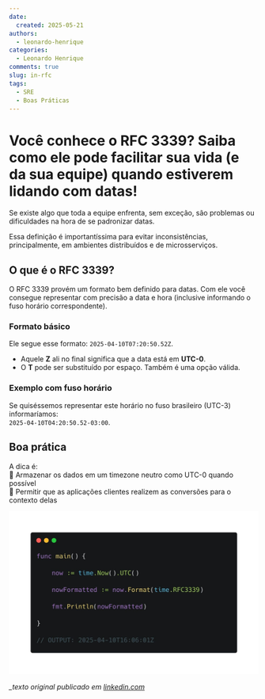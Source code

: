 ```yaml
---
date:
  created: 2025-05-21
authors:
  - leonardo-henrique
categories:
  - Leonardo Henrique
comments: true
slug: in-rfc
tags:
  - SRE
  - Boas Práticas
---
```


# Você conhece o RFC 3339? Saiba como ele pode facilitar sua vida (e da sua equipe) quando estiverem lidando com datas!

Se existe algo que toda a equipe enfrenta, sem exceção, são problemas ou dificuldades na hora de se padronizar datas. 

Essa definição é importantíssima para evitar inconsistências, principalmente, em ambientes distribuídos e de microsserviços. 

<!-- more -->

## O que é o RFC 3339?

O RFC 3339 provém um formato bem definido para datas. Com ele você consegue representar com precisão a data e hora (inclusive informando o fuso horário correspondente).

### Formato básico
Ele segue esse formato: `2025-04-10T07:20:50.52Z`.

- Aquele **Z** ali no final significa que a data está em **UTC-0**.
- O **T** pode ser substituído por espaço. Também é uma opção válida.

### Exemplo com fuso horário
Se quiséssemos representar este horário no fuso brasileiro (UTC-3) informaríamos:  
`2025-04-10T04:20:50.52-03:00`.

## Boa prática
A dica é:  
🔹 Armazenar os dados em um timezone neutro como UTC-0 quando possível  
🔹 Permitir que as aplicações clientes realizem as conversões para o contexto delas

![Code Example](../../../images/blog/leonardo-henrique/md_rfc.png)

*_texto original publicado em [linkedin.com](https://www.linkedin.com/posts/leonardohenrique1_voc%C3%AA-conhece-o-rfc-3339-saiba-como-ele-pode-activity-7316130007917957120-2iw7?utm_source=share&utm_medium=member_desktop&rcm=ACoAAA8mACgBW3pozo66eL_dSeG0qaYo8uLUdBE)*